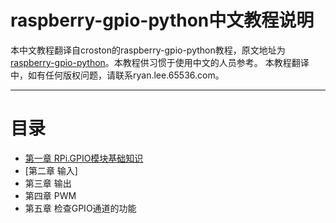 # raspberry-gpio-python中文教程说明
本中文教程翻译自croston的raspberry-gpio-python教程，原文地址为[raspberry-gpio-python](https://sourceforge.net/projects/raspberry-gpio-python/)。本教程供习惯于使用中文的人员参考。
本教程翻译中，如有任何版权问题，请联系ryan.lee.65536.com。

---------
# 目录
- [第一章 RPi.GPIO模块基础知识](https://github.com/ryanlee65536/raspberry-gpio-python-zh/blob/b56869d862fd89ec093b1a2bb006039bd0cdcdcd/docs/%E7%AC%AC%E4%B8%80%E7%AB%A0_RPi.GPIO%E6%A8%A1%E5%9D%97%E5%9F%BA%E7%A1%80%E7%9F%A5%E8%AF%86.md)
- [第二章 输入]
- 第三章 输出
- 第四章 PWM
- 第五章 检查GPIO通道的功能
